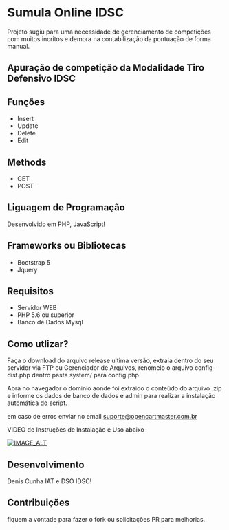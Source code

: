 # Sumula Online IDSC
Projeto sugiu para uma necessidade de gerenciamento de competições com muitos incritos e demora na contabilização da pontuação de forma manual.

## Apuração de competição da Modalidade  Tiro Defensivo IDSC

## Funções 
- Insert
- Update
- Delete
- Edit

## Methods 
- GET
- POST

## Liguagem de Programação
Desenvolvido em PHP, JavaScript! 

## Frameworks ou Bibliotecas
- Bootstrap 5 
- Jquery

## Requisitos
- Servidor WEB
- PHP 5.6 ou superior
- Banco de Dados Mysql

## Como utlizar?
Faça o download do arquivo release ultima versão,  extraia dentro do seu servidor via FTP ou Gerenciador de Arquivos, renomeio o arquivo config-dist.php dentro pasta system/ para config.php

Abra no navegador o dominio aonde foi extraido o conteúdo do arquivo .zip e informe os dados de banco de dados e admin para realizar a instalação automática do script.

em caso de erros enviar no email suporte@opencartmaster.com.br

VIDEO de Instruções de Instalação e Uso abaixo

[![IMAGE_ALT](https://img.youtube.com/vi/9oPwjGF8I-I/0.jpg)](https://www.youtube.com/watch?v=9oPwjGF8I-I)

## Desenvolvimento
Denis Cunha IAT e DSO IDSC!

## Contribuições
fiquem a vontade para fazer o fork ou solicitações PR para melhorias. 

